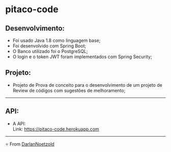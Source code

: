 # pitaco-code

## Desenvolvimento:
* Foi usado Java 1.8 como linguagem base;
* Foi desenvolvido com Spring Boot;
* O Banco utilizado foi o PostgreSQL;
* O login e o token JWT foram implementados com Spring Security;

## Projeto:
* Projeto de Prova de conceito para o desenvolvimento de um projeto de Review de códigos com sugestões de melhoramento;

---
## API:
* A API:
<br>Link: https://pitaco-code.herokuapp.com

---
⭐️ From [DarlanNoetzold](https://github.com/DarlanNoetzold)
